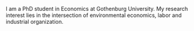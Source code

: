 <!DOCTYPE html>
<html>
 <head>
   <title> Jimmy Karlsson </title>
 </head>
 <body>
   <div class=”container”>
     <div class=”blurb”>
       <p>I am a PhD student in Economics at Gothenburg University. My research interest lies in the intersection of environmental economics, labor and industrial organization.</a></p>
     </div>
   </div>
 </body>
</html>
